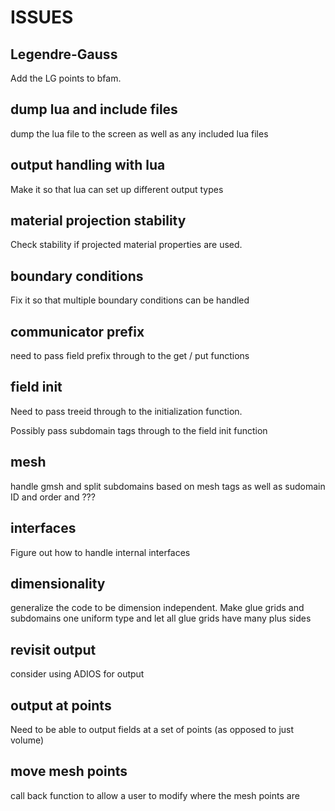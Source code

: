 # ISSUES

## Legendre-Gauss
Add the LG points to bfam.

## dump lua and include files
dump the lua file to the screen as well as any included lua files

## output handling with lua
Make it so that lua can set up different output types

## material projection stability
Check stability if projected material properties are used.

## boundary conditions
Fix it so that multiple boundary conditions can be handled

## communicator prefix
need to pass field prefix through to the get / put functions

## field init
Need to pass treeid through to the initialization function.

Possibly pass subdomain tags through to the field init function

## mesh
handle gmsh and split subdomains based on mesh tags as well as sudomain ID and
order and ???

## interfaces
Figure out how to handle internal interfaces

## dimensionality
generalize the code to be dimension independent. Make glue grids and subdomains
one uniform type and let all glue grids have many plus sides

## revisit output
consider using ADIOS for output

## output at points
Need to be able to output fields at a set of points (as opposed to just volume)

## move mesh points
call back function to allow a user to modify where the mesh points are
